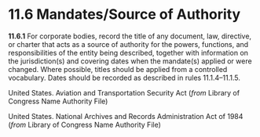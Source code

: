 # 11.6 Mandates/Source of Authority

**11.6.1** For corporate bodies, record the title of any document, law, directive, or charter that acts as a source of authority for the powers, functions, and responsibilities of the entity being described, together with information on the jurisdiction(s) and covering dates when the mandate(s) applied or were changed. Where possible, titles should be applied from a controlled vocabulary. Dates should be recorded as described in rules 11.1.4–11.1.5.

United States. Aviation and Transportation Security Act (_from_ Library of Congress Name Authority File)

United States. National Archives and Records Administration Act of 1984 (_from_ Library of Congress Name Authority File)
